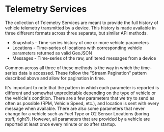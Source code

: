 Telemetry Services
==================

The collection of Telemetry Services are meant to provide the full history of vehicle telemetry transmitted by a device. This history is made available in three different formats across three separate, but similar API methods.

* Snapshots - Time-series history of one or more vehicle parameters
* Locations - Time-series of locations with corresponding vehicle parameters returned as valid GeoJSON
* Messages - Time-series of the raw, unfiltered messages from a device

Common across all three of these methods is the way in which the time-series data is accessed. These follow the "Stream Pagination" pattern described above and allow for pagination in time.

It's important to note that the pattern in which each parameter is reported is different and somewhat unpredictable depending on the type of vehicle or the vehicle's condition. There are a few parameters that we try to send as often as possible (RPM, Vehicle Speed, etc.), and location is sent with every message when available. There are also some parameters that never change for a vehicle such as Fuel Type or O2 Sensor Locations (boring stuff, right?). However, all parameters that are provided by a vehicle are reported at least once every minute or so after startup.